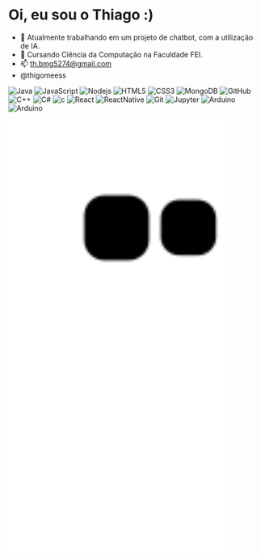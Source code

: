 # Oi, eu sou o Thiago :)

- 🔭 Atualmente trabalhando em um projeto de chatbot, com a utilização de IA.
- 🌱 Cursando Ciência da Computação na Faculdade FEI.
- 📫 th.bmg5274@gmail.com 
- @thigomeess


![Java](https://img.shields.io/badge/-Java-b1a997?style=flat-square&logo=java)
![JavaScript](https://img.shields.io/badge/-JavaScript-b1a997?style=flat-square&logo=javascript)
![Nodejs](https://img.shields.io/badge/-Nodejs-b1a997?style=flat-square&logo=Node.js&logoColor=white)
![HTML5](https://img.shields.io/badge/-HTML5-b1a997?style=flat-square&logo=html5&logoColor=white)
![CSS3](https://img.shields.io/badge/-CSS3-b1a997?style=flat-square&logo=css3)
![MongoDB](https://img.shields.io/badge/-MongoDB-b1a997?style=flat-square&logo=mongodb)
![GitHub](https://img.shields.io/badge/-GitHub-b1a997?style=flat-square&logo=github)
![C++](https://img.shields.io/badge/-C++-b1a997?style=flat-square&logo=cplusplus&logoColor=white)
![C#](https://img.shields.io/badge/-CSharp-b1a997?style=flat-square&logo=c#&logoColor=white)
![c](https://img.shields.io/badge/C-b1a997?style=flat-square&logo=c&logoColor=white)
![React](https://img.shields.io/badge/React-b1a997?style=flat-square&logo=react&logoColor=61DAFB)
![ReactNative](https://img.shields.io/badge/React_Native-b1a997?style=flat-square&logo=react&logoColor=61DAFB)
![Git](https://img.shields.io/badge/git%20-%b1a997.svg?&style=flat-square&logo=git&logoColor=white)
![Jupyter](https://img.shields.io/badge/Jupyter%20-%b1a997.svg?&style=flat-square&logo=Jupyter&logoColor=white)
![Arduino](https://img.shields.io/badge/-Arduino-b1a997?style=flat-square&logo=Arduino&logoColor=white)
![Arduino](https://img.shields.io/badge/-Arduino-b1a997?style=flat-square&logo=Arduino&logoColor=white)

<div>
  <a href="https://github.com/ThiagoBmg">

  <img width="85%" src="https://github.com/ThiagoBmg/ThiagoBmg/raw/output/github-contribution-grid-snake.svg"/>
</div>
